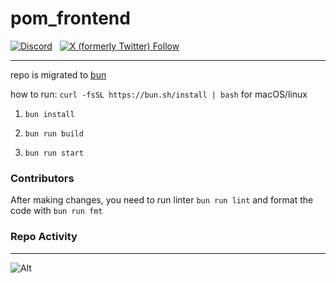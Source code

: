 # pom_frontend

<a href="https://discord.gg/McqF7vyCWx"><img alt="Discord" src="https://img.shields.io/discord/1071459720554098788?style=plastic&label=Join%20Discord&labelColor=%23000000&color=%23AC80F3"></a>
&nbsp;
<a href="https://x.com/pomcards"><img alt="X (formerly Twitter) Follow" src="https://img.shields.io/twitter/follow/pomcards?style=plastic&labelColor=%23AC80F3&color=%23000000"></a>

---

repo is migrated to [bun](https://github.com/oven-sh/bun)

how to run:
`curl -fsSL https://bun.sh/install | bash` for macOS/linux

1. `bun install`

2. `bun run build`

3. `bun run start`

### Contributors

After making changes, you need to  run linter `bun run lint` and format the code with `bun run fmt`

### Repo Activity
---

![Alt](https://repobeats.axiom.co/api/embed/f1730062d4806479d6f01af48786b7d566769924.svg "Repobeats analytics image")
